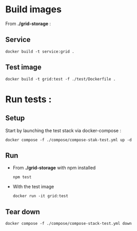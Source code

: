 # Build images
From **./grid-storage** :
## Service
```
docker build -t service:grid . 
```
## Test image
```
docker build -t grid:test -f ./test/Dockerfile .
```

# Run tests :
## Setup
Start by launching the test stack via docker-compose :
```
docker compose -f ./compose/compose-stak-test.yml up -d
```
## Run
+ From **./grid-storage**  with npm installed
    ```
    npm test
    ```
+ With the test image
    ```
    docker run -it grid:test
    ```
## Tear down
```
docker compose -f ./compose/compose-stack-test.yml down
```

